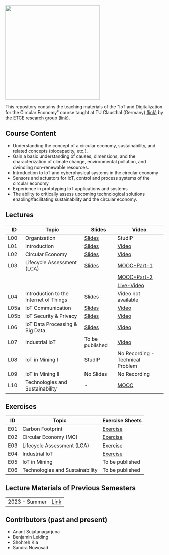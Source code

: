 <img src="https://www.presse.tu-clausthal.de/fileadmin/Presse/images/Corporate_Design/Logo/Logo_TUC_en_CMYK.jpg" width="300">

This repository contains the teaching materials of the "IoT and Digitalization for the Circular Economy" course taught at TU Clausthal (Germany) [(link)](https://www.isse.tu-clausthal.de/en/) by the ETCE research group [(link)](https://etce-lab.com).

## Course Content

- Understanding the concept of a circular economy, sustainability, and related concepts (biocapacity, etc.).
- Gain a basic understanding of causes, dimensions, and the characterization of climate change, environmental pollution, and dwindling non-renewable resources. 
- Introduction to IoT and cyberphysical systems in the circular economy
- Sensors and actuators for IoT, control and process systems of the circular economy
- Experience in prototyping IoT applications and systems
- The ability to critically assess upcoming technological solutions enabling/facilitating sustainability and the circular economy.

## Lectures

| ID   | Topic                                  | Slides                                                                                                                                               | Video                                                          |
|------|----------------------------------------|------------------------------------------------------------------------------------------------------------------------------------------------------|----------------------------------------------------------------|
| L00  | Organization                           | [Slides](IoT-CE-L00-Organization.pdf) | StudIP |
| L01  | Introduction                           | [Slides](https://github.com/ETCE-LAB/teaching-material/blob/master/Emerging-Technologies-for-the-Circular-Economy/ETCE-L01-Introduction.pdf)                       | [Video](https://video.tu-clausthal.de/vorlesung/1381.html#k=2) |
| L02  | Circular Economy                       | [Slides](https://github.com/ETCE-LAB/teaching-material/blob/master/Emerging-Technologies-for-the-Circular-Economy/ETCE-L02-Circular-Economy.pdf)                   | [Video](https://video.tu-clausthal.de/vorlesung/1381.html#k=3) |
| L03  | Lifecycle Assessment (LCA)             | [Slides](https://github.com/ETCE-LAB/teaching-material/blob/master/Emerging-Technologies-for-the-Circular-Economy/ETCE-L03-Lifecycle-Assessment.pdf)               | [MOOC-Part-1](https://ltg.etce-lab.de/#/id/65d0ac316ded5d72a556a026) |
|      |                                        |                                                                                                                                                                    | [MOOC-Part-2](https://ltg.etce-lab.de/#/id/65d0ac316ded5d72a556a03e) |
|      |                                        |                                                                                                                                                                  | [Live-Video](https://video.tu-clausthal.de/vorlesung/1381.html#k=4) |
| L04  | Introduction to the Internet of Things | [Slides](https://github.com/ETCE-LAB/teaching-material/blob/master/Emerging-Technologies-for-the-Circular-Economy/ETCE-L04-Introduction-to-the-IoT.pdf)            | Video not available |
| L05a | IoT Communication                      | [Slides](https://github.com/ETCE-LAB/teaching-material/blob/master/Emerging-Technologies-for-the-Circular-Economy/ETCE-L05a-IoT-Communications.pdf)                | [Video](https://video.tu-clausthal.de/vorlesung/1381.html#k=6) |
| L05b | IoT Security & Privacy                 | [Slides](https://github.com/ETCE-LAB/teaching-material/blob/master/Emerging-Technologies-for-the-Circular-Economy/ETCE-L05b-IoT-Security-and-Privacy.pdf)          | [Video](https://video.tu-clausthal.de/vorlesung/1381.html#k=7) |
| L06  | IoT Data Processing & Big Data         | [Slides](https://github.com/ETCE-LAB/teaching-material/blob/master/Emerging-Technologies-for-the-Circular-Economy/ETCE-L06-IoT-Data-Processing-and-BigData.pdf)    | [Video](https://video.tu-clausthal.de/vorlesung/1381.html#k=8) |
| L07  | Industrial IoT                         | To be published   | [Video](https://video.tu-clausthal.de/vorlesung/1381.html#k=9) |
| L08  | IoT in Mining I                        | StudIP   | No Recording - Technical Problem   |
| L09  | IoT in Mining II                       | No Slides   | No Recording  |
| L10  | Technologies and Sustainability        | - | [MOOC](https://ltg.etce-lab.de/#/id/65d0ac306ded5d72a556a004)   |


## Exercises

| ID    | Topic                                   | Exercise Sheets                                    |
|-------|-----------------------------------------|----------------------------------------------------|
| E01   | Carbon Footprint                        | [Exercise](Exercises/E01-CarbonFootprint.pdf)      |
| E02   | Circular Economy (MC)                   | [Exercise](Exercises/E02-CE-MC-Test.pdf)           |
| E03   | Lifecycle Assessment (LCA)              | [Exercise](Exercises/E03-LCA.pdf)                  |
| E04   | Industrial IoT                          | [Exercise](Exercises/E04-IIoT.pdf)                                  |
| E05   | IoT in Mining                           | To be published                                    |
| E06   | Technologies and Sustainability         | To be published                                    |



## Lecture Materials of Previous Semesters

|                |                                         | 
|----------------|-----------------------------------------|
| 2023 - Summer  | [Link](0_ARCHIVE/Summer-2023/README.md) |

## Contributors (past and present)
- Anant Sujatanagarjuna
- Benjamin Leiding
- Shohreh Kia
- Sandra Nowosad
